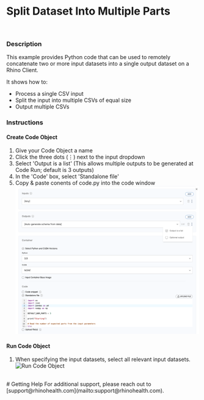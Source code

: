# Split Dataset Into Multiple Parts
<br/>

### **Description**

This example provides Python code that can be used to remotely concatenate two or more input datasets into a single output dataset on a Rhino Client.

It shows how to:
* Process a single CSV input
* Split the input into multiple CSVs of equal size
* Output multiple CSVs

### **Instructions**
#### Create Code Object
1. Give your Code Object a name
2. Click the three dots (⋮) next to the input dropdown 
3. Select 'Output is a list' (This allows multiple outputs to be generated at Code Run; default is 3 outputs)
4. In the 'Code' box, select 'Standalone file'
5. Copy & paste conents of code.py into the code window
![Create Code Object](./screenshot.png)

#### Run Code Object
1. When specifying the input datasets, select all relevant input datasets.
![Run Code Object](./screenshot2.png)


<br/>
# Getting Help
For additional support, please reach out to [support@rhinohealth.com](mailto:support@rhinohealth.com).